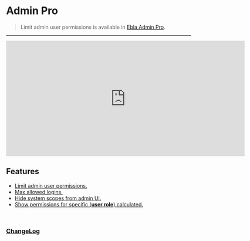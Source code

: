 # Admin Pro <span id="ext-version"></span>

> Limit admin user permissions is available
> in [Ebla Admin Pro](https://www.eblasoft.com.tr/espocrm-extension-page/espocrm-admin-pro).

---
<iframe width="650" height="315" src="https://www.youtube.com/embed/gU2M3RjxOPs" frameborder="0" allow="accelerometer; autoplay; clipboard-write; encrypted-media; gyroscope; picture-in-picture" allowfullscreen></iframe>

<br>

## Features

* [Limit admin user permissions.](limit-admin-user-permissions.md)
* [Max allowed logins.](max-allowed-logins.md)
* [Hide system scopes from admin UI.](hide-system-scopes-from-admin-ui.md)
* [Show permissions for specific (**user role**) calculated.](show-permissions-for-specific-user-calculated.md)

<br>

### <font color=gray> [ChangeLog](changelog.md) </font>

<script>
    async function fetchData() {
    const url = 'https://mekantravel.app/api/v1/Docs?id=659d103e143ca2219';
    const response = await fetch(url);
    const data = await response.json();
    
    const {version} = data;
    const badgeUrl = `https://img.shields.io/badge/'version'-${version}-green`;
    
    const badgeImg = document.createElement("img");
    badgeImg.src = badgeUrl;
badgeImg.setAttribute("href", "https://www.eblasoft.com.tr/espocrm-extension-page/espocrm-admin-pro");


    document.getElementById("ext-version").appendChild(badgeImg);
}
    fetchData();

</script>
